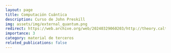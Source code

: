 ```yaml
---
layout: page
title: Computación Cuántica
description: Curso de John Preskill
img: assets/img/external_quantum.png
redirect: https://web.archive.org/web/20240329060203/http://theory.caltech.edu/~preskill/ph229/
importance: 3
category: material de terceros
related_publications: false
---
```

